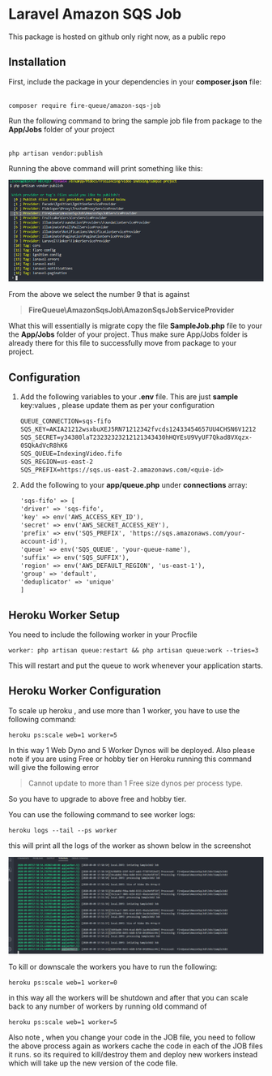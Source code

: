 

# Laravel Amazon SQS Job

  

This package is hosted on github only right now, as a public repo

  

## Installation

  

First, include the package in your dependencies in your **composer.json** file:

```

composer require fire-queue/amazon-sqs-job

```

  

Run the following command to bring the sample job file from package to the **App/Jobs** folder of your project

```

php artisan vendor:publish

```

Running the above command will print something like this:

![Screenshot](https://github.com/shujahm/video-indexing/blob/master/documents/Screenshot.png?raw=true)

  

From the above we select the number 9 that is against

> **FireQueue\AmazonSqsJob\AmazonSqsJobServiceProvider**

  

What this will essentially is migrate copy the file **SampleJob.php** file to your the **App/Jobs** folder of your project. Thus make sure App/Jobs folder is already there for this file to successfully move from package to your project.

  

## Configuration

  

1. Add the following variables to your **.env** file. This are just **sample** key:values , please update them as per your configuration

  

	```
	QUEUE_CONNECTION=sqs-fifo
	SQS_KEY=AKIA21212wsxbuXEJ5RN71212342fvcds12433454657UU4CHSN6V1212
	SQS_SECRET=y34380laT23232323212121343430hHQYEsU9VyUF7Qkad8VXqzx-0SQkAdVcR8hK6
	SQS_QUEUE=IndexingVideo.fifo
	SQS_REGION=us-east-2
	SQS_PREFIX=https://sqs.us-east-2.amazonaws.com/<quie-id>
	```

  

2. Add the following to your **app/queue.php** under **connections** array:

	```
	'sqs-fifo' => [
	'driver' => 'sqs-fifo',
	'key' => env('AWS_ACCESS_KEY_ID'),
	'secret' => env('AWS_SECRET_ACCESS_KEY'),
	'prefix' => env('SQS_PREFIX', 'https://sqs.amazonaws.com/your-account-id'),
	'queue' => env('SQS_QUEUE', 'your-queue-name'),
	'suffix' => env('SQS_SUFFIX'),
	'region' => env('AWS_DEFAULT_REGION', 'us-east-1'),
	'group' => 'default',
	'deduplicator' => 'unique'
	]
	```

  

## Heroku Worker Setup

You need to include the following worker in your Procfile

    worker: php artisan queue:restart && php artisan queue:work --tries=3
This will restart and put the queue to work whenever your application starts.

## Heroku Worker Configuration

To scale up heroku , and use more than 1 worker,  you have to use the following command:

    heroku ps:scale web=1 worker=5
In this way 1 Web Dyno and 5 Worker Dynos will be deployed. Also please note if you are using Free or hobby tier on Heroku running this command will give the following error

> Cannot update to more than 1 Free size dynos per process type.

So you have to upgrade to above free and hobby tier.

You can use the following command to see worker logs:

    heroku logs --tail --ps worker
    
this will print all the logs of the worker as shown below in the screenshot

![enter image description here](https://github.com/shujahm/video-indexing/blob/master/documents/Screenshot1.png?raw=true)

To kill or downscale the workers you have to run the following:

    heroku ps:scale web=1 worker=0

in this way all the workers will be shutdown and after that you can scale back to any number of workers by running old command of 

    heroku ps:scale web=1 worker=5

Also note , when you change your code in the JOB file, you need to follow the above process again as workers cache the code in each of the JOB files it runs. so its required to kill/destroy them and deploy new workers instead which will take up the new version of the code file.


